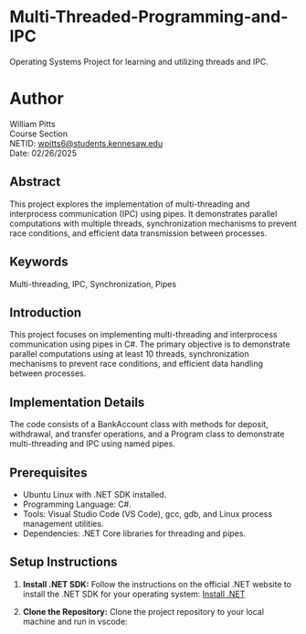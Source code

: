 # Multi-Threaded-Programming-and-IPC
Operating Systems Project for learning and utilizing threads and IPC.
# Author

William Pitts  
Course Section  
NETID: wpitts6@students.kennesaw.edu  
Date: 02/26/2025

## Abstract

This project explores the implementation of multi-threading and interprocess communication (IPC) using pipes. It demonstrates parallel computations with multiple threads, synchronization mechanisms to prevent race conditions, and efficient data transmission between processes.

## Keywords

Multi-threading, IPC, Synchronization, Pipes

## Introduction

This project focuses on implementing multi-threading and interprocess communication using pipes in C#. The primary objective is to demonstrate parallel computations using at least 10 threads, synchronization mechanisms to prevent race conditions, and efficient data handling between processes.

## Implementation Details

The code consists of a BankAccount class with methods for deposit, withdrawal, and transfer operations, and a Program class to demonstrate multi-threading and IPC using named pipes.

## Prerequisites

- Ubuntu Linux with .NET SDK installed.
- Programming Language: C#.
- Tools: Visual Studio Code (VS Code), gcc, gdb, and Linux process management utilities.
- Dependencies: .NET Core libraries for threading and pipes.

## Setup Instructions

1. **Install .NET SDK:** Follow the instructions on the official .NET website to install the .NET SDK for your operating system: [Install .NET](https://dotnet.microsoft.com/download)

2. **Clone the Repository:** Clone the project repository to your local machine and run in vscode:

